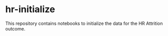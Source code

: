 # hr-initialize

This repository contains notebooks to initialize the data for the HR Attrition outcome.
